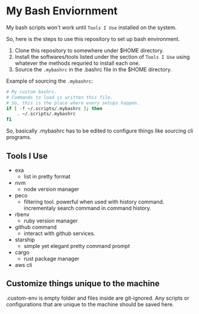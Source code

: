 # My Bash Enviornment

My bash scripts won't work until `Tools I Use` installed on the system.

So, here is the steps to use this repository to set up bash environment.

1. Clone this repository to somewhere under $HOME directory.
1. Install the softwares/tools listed under the section of `Tools I Use` using whatever the methods requried to install each one.
1. Source the `.mybashrc` in the .bashrc file in the $HOME directory.

Example of sourcing the `.mybashrc`:

```bash
# My custom bashrc.
# Commands to load is written this file.
# So, this is the place where every setups happen.
if [ -f ~/.scripts/.mybashrc ]; then
    . ~/.scripts/.mybashrc
fi
```

So, basically .mybashrc has to be edited to configure things like sourcing cli programs.

## Tools I Use

- exa
  - list in pretty format
- nvm
  - node version manager
- peco
  - filtering tool. powerful when used with history command. incrementaly search command in command history.
- rbenv
  - ruby version manager
- github command
  - interact with github services.
- starship
  - simple yet elegant pretty command prompt
- cargo
  - rust package manager
- aws cli

## Customize things unique to the machine

.custom-env is empty folder and files inside are git-ignored.
Any scripts or configurations that are unique to the machine should be saved here.

